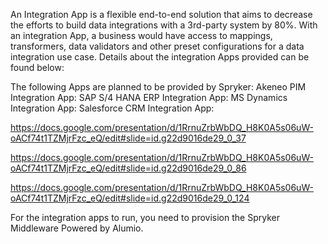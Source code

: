 An Integration App is a flexible end-to-end solution that aims to decrease the efforts to build 
data integrations with a 3rd-party system by 80%. With an integration App, a business would have access to mappings, transformers, data validators and other preset configurations for a data integration use case. Details about the integration Apps provided can be found below:

The following Apps are planned to be provided by Spryker:
Akeneo PIM Integration App:
SAP S/4 HANA ERP Integration App:
MS Dynamics Integration App:
Salesforce CRM Integration App:

https://docs.google.com/presentation/d/1RrnuZrbWbDQ_H8K0A5s06uW-oACf74t1TZMjrFzc_eQ/edit#slide=id.g22d9016de29_0_37

https://docs.google.com/presentation/d/1RrnuZrbWbDQ_H8K0A5s06uW-oACf74t1TZMjrFzc_eQ/edit#slide=id.g22d9016de29_0_86

https://docs.google.com/presentation/d/1RrnuZrbWbDQ_H8K0A5s06uW-oACf74t1TZMjrFzc_eQ/edit#slide=id.g22d9016de29_0_124


For the integration apps to run, you need to provision the Spryker Middleware Powered by Alumio.